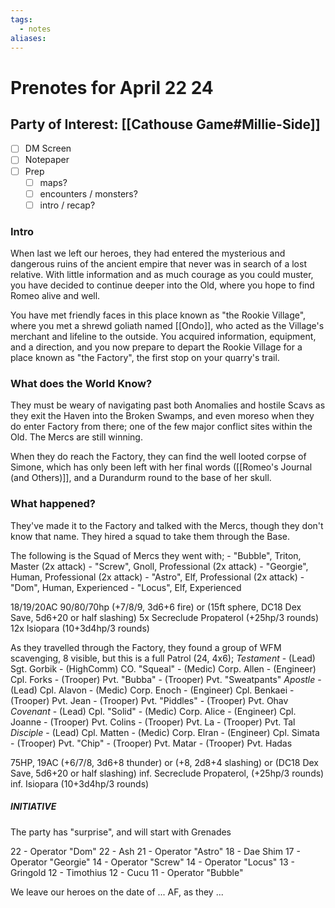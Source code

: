 ```yaml
---
tags:
  - notes
aliases:
---
```


# Prenotes for April 22 24
## Party of Interest: [[Cathouse Game#Millie-Side]]
- [ ] DM Screen
- [ ] Notepaper
- [ ] Prep
	- [ ] maps?
	- [ ] encounters / monsters?
	- [ ] intro / recap?

### Intro
When last we left our heroes, they had entered the mysterious and dangerous ruins of the ancient empire that never was in search of a lost relative. With little information and as much courage as you could muster, you have decided to continue deeper into the Old, where you hope to find Romeo alive and well.

You have met friendly faces in this place known as "the Rookie Village", where you met a shrewd goliath named [[Ondo]], who acted as the Village's merchant and lifeline to the outside. You acquired information, equipment, and a direction, and you now prepare to depart the Rookie Village for a place known as "the Factory", the first stop on your quarry's trail.

### What does the World Know?

They must be weary of navigating past both Anomalies and hostile Scavs as they exit the Haven into the Broken Swamps, and even moreso when they do enter Factory from there; one of the few major conflict sites within the Old. The Mercs are still winning. 

When they do reach the Factory, they can find the well looted corpse of Simone, which has only been left with her final words ([[Romeo's Journal (and Others)]], and a Durandurm round to the base of her skull. 

### What happened?
They've made it to the Factory and talked with the Mercs, though they don't know that name. They hired a squad to take them through the Base.

The following is the Squad of Mercs they went with;
	- "Bubble", Triton, Master (2x attack)
	- "Screw", Gnoll, Professional (2x attack)
	- "Georgie", Human, Professional (2x attack)
	- "Astro", Elf, Professional (2x attack)
	- "Dom", Human, Experienced
	- "Locus", Elf, Experienced

18/19/20AC 90/80/70hp (+7/8/9, 3d6+6 fire) or (15ft sphere, DC18 Dex Save, 5d6+20 or half slashing)
5x Secreclude Propaterol (+25hp/3 rounds)
12x Isiopara (10+3d4hp/3 rounds)

As they travelled through the Factory, they found a group of WFM scavenging, 8 visible, but this is a full Patrol (24, 4x6);
	*Testament*
	- (Lead) Sgt. Gorbik
	- (HighComm) CO. "Squeal"
	- (Medic) Corp. Allen
	- (Engineer) Cpl. Forks
	- (Trooper) Pvt. "Bubba"
	- (Trooper) Pvt. "Sweatpants"
	*Apostle*
	- (Lead) Cpl. Alavon
	- (Medic) Corp. Enoch
	- (Engineer) Cpl. Benkaei
	- (Trooper) Pvt. Jean
	- (Trooper) Pvt. "Piddles"
	- (Trooper) Pvt. Ohav
	*Covenant*
	- (Lead) Cpl. "Solid"
	- (Medic) Corp. Alice
	- (Engineer) Cpl. Joanne
	- (Trooper) Pvt. Colins
	- (Trooper) Pvt. La
	- (Trooper) Pvt. Tal
	*Disciple*
	- (Lead) Cpl. Matten
	- (Medic) Corp. Elran
	- (Engineer) Cpl. Simata
	- (Trooper) Pvt. "Chip"
	- (Trooper) Pvt. Matar
	- (Trooper) Pvt. Hadas

75HP, 19AC  (+6/7/8, 3d6+8 thunder) or (+8, 2d8+4 slashing) or (DC18 Dex Save, 5d6+20 or half slashing) 
inf. Secreclude Propaterol, (+25hp/3 rounds)
inf. Isiopara (10+3d4hp/3 rounds)

##### INITIATIVE
The party has "surprise", and will start with Grenades

22 - Operator "Dom"
22 - Ash
21 - Operator "Astro"
18 - Dae Shim
17 - Operator "Georgie"
14 - Operator "Screw"
14 - Operator "Locus"
13 - Gringold
12 - Timothius
12 - Cucu
11 - Operator "Bubble"


We leave our heroes on the date of ... AF, as they ...